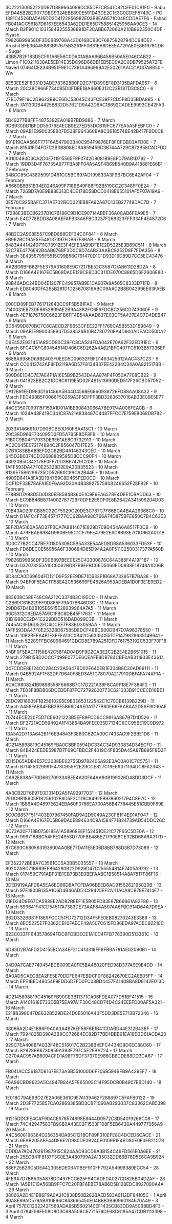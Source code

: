 3C222130652220D87D889664099DC85DF7CB541D82CEF01CB1F0 - Babu
EFD445B2B29077DBC9324EBE890E591D43DE2C1E3C0CDEF5743C - PC
1891C4526DA5A16DD2D4122956982E03B9EAB571C048CDDAE7F6 - Fahad
FB041ACC56187D8167EE6543A62DD1E65D758851425956AA9CE3 - 14 March
B2F901C1031584B255536891DF3CABB672060A210B862350C4DF - Piyash
F9826B99958DF3D0B89768A43D616BCB3CF6875928794DC94DE2 - Aroshil
BFE36A45863B97675B32A1FF0B31EA6DEEEA729AE0E861978CD6 - Sugar
43B87B2F183D5CF91A6E56C0DA01ABAA96B458B50A5E046CAB22 - Limon
F1C0211638AE5EB14E35DC96D66DB1EB5EC0A2C0DB79525A72FE - Naved
07464CE234B951F9E1C7381A496969A2E50261AAC21A137ABB50 - Ww


8E53EE52F8031D3ADE783628B0FD2C7FD890EF8D3135BAFDA957 - 6 March
20C38D966F734095D0FDBE1BA460E312C23B187D3C8C0 - 6 March
27BD79F19C2D9623B9CE6DC53045C43FCE39F7CD5F8D35BDA885 - 6 March
7A1130DB4425B832D57B21D9A42D6AC18692CADEE9993CE42FA3 - 6 March


5B49277B8FFF4875392EA018B7BD9886 - 7 March
9DB930DD1BFDD55076E4ECB9E27ED55DCB19FC677EA5A5FEBFC0 - 7 March
09AB1E9900358B07D538F964360BA8C3618574BE42B417F6D0C8 - 7 March 
891E19CAA566F771F6A547900B40C954F9876EF8FCFDB03AFD0E - 7 March
81541FD4F07C2B0B808ED9A859459C3B744A729C872B58CADFDD - 7 March
A3100493D3CA2D0E711915565F9F0742D8081B9E8FD79AB1D792 - 7 March
19DD3D4F76755A977FBA8FF04A5A9F4B69B540B9A418881E66B1 - 7 February
34BCC85C43805991D461CC5BC697AD199833A3F9B7BC6E42AF04 - 7 February
A6660B8B51B34E0246A99F718BB49F88F92B519CC2C348FF0E24 - 7 March
726BD7A0E9B88E313D4DE178D58DCD0418E655101AF5F07A19A9 - 7 March
3E570C925BAFC371AE702BCD021EB8FA92A87C13EB27749DAC7B - 7 February
17298E3BECB6237B1C7B186C9D1CE90714ABBF36A0CAB6FEA9E5 - 7 March
E4C778BDD8A08AEFAFB33A6FBD3237F268323FFF334F4E4872C6 - 7 March

48B2C2A908E557C9BD888DEF34C0F841 - 8 March
EB962BC19AE5F548137397EDB67F8BAB - 8 March
8483A4414240711C73912E3F4EFE3AB9DFE1E2D5225E3B89C511 - 8 March
52C7BE4776E92B4AB676BF3D0C9D74AB33AABC9252D8F7FDA356 - 8 March
3E4355795F5515C99B58C791470D1C1D93D19D89D7CC5EC43476 - 8 March
AA2BD6BFB62F5E379A31608E9C7217BE52C3587C7AB611D28D2A - 8 March
D166A4E167EC5B69DA0E129CE6D3C311DE070C8865D6F2606E80 - 8 March
98B46ADC24BD04E1207FC49957AB9E1CA907A8A505C8333D71FB - 8 March
ED8040DFA265B281D1D25670816ABC09AAC2B8B042996E63FAEB - 8 March

E00CD89FEB7761712840CC9F5B5B1FA0 - 9 March
7140031EB73DF6652899AE2B9A4382FC6F9FDCBC256CD743060F - 9 March
4E71876758C6623FB6FF4B54AAAD637E03CF5A437E4C7D4DEB47 - 9 March
BD6499D870BC7C8CAECD2F9653CFEE22FF1769CA5B553D1B9849 - 9 March
09AB1E9900358B07D538526B10B4730720EA4D900ADEACD50DA2 - 9 March
C9E452E931451A85CD90C39FC8CA524FDA042E70A92F32EDB1EC - 9 March
8FC4C6FC80454514D406C6D262A4A621BFC407FC5103B57336EF - 9 March
8688A9986D69BE403F0EED5D09632FBFD1463425612AAC437C23 - 9 March
CC0413742AF8FD2119A6D57F8134B37EE42284C34A0A821517BB - 9 March
600D8E1D4D7E7AE4F1A16E5B9B2543D4AA874F4F050A7708CB22 - 9 March
041923BB2C21DD8C8119E5D02F4B1513690DED517F26CBD57052 - 9 March
DA12B91EED983D161486A5B44D4598E6860938726FD88AA08A32 - 9 March
FEC498B5F0066F50269A3F5DFFF3BD3263637016AB33E09E5E77 - 9 March
44CE3507099115F159A1D01A1BEB0843066A7BE9174A008FEACB - 9 March
1034A48F41BC341C87A21A838467C4487FFCC7E159E8068DB782 - 9 March

2033A14669107D90BCBE0D60FBAA15C1 - 10 March
20C38D966F734095D0FD5A795F8DF8F9 - 10 March
F1B0C9B04F17933DE9E61AE8C9732913 - 10 March
AC2C045E072174894C2F856047D17E25 - 10 March
D7B1C83BBA89EFD2C82BD4A146343CED - 10 March
645D3B0374CD32688809595D8CCC90F4 - 10 March
43920B5C342178F0FF70D3BE7479C20B - 10 March
1AFF593DA47F0E25328D2E9A30B35523 - 10 March
8139E75B6296735DD52660C99CA2B44F - 10 March
4909D641A8FA3D1B4769C8D465FED0CD - 10 March
DCF1DF33B78AFA1E0F6A92D30A4B3892757580B246652F28F92F - 10 February
F78B9D7A98D5D0D80EE8594B860E1C9F6EA657BE4DEE1CBADD63 - 10 March
EC9B846B8714002787729F0DFE2E8DF0E8B2642A341599204D03 - 10 March
70B43AD20FCB85C32CF5929C20DE3C787C7F66BCA4BAA26366C0 - 10 March
D1AFC4F73E4574777CC62BAA98C766A74D875BFE650C7B4C63E3 - 10 March
5EF2DA5160A5AD37FBCA7A8814671E829D709D454A6A8517F0CB - 10 March
479FBAE6984D960BE95C1CF79FE479E2EAC8B93E7C1D962A0D1B - 10 March
3D0C77B2CC47BE701805306C5B5A33E54AEDBD68A536033FD53F - 10 March
FD6DEC0E56956A6F380684D85D94A2A0F511C2500317377A560B - 10 March
F9826B99958DF3D0B897BEE0E25C42300878C64A385F4A19F187 - 10 March
037073255A10C6062BDB7B9EEBC06D5060ED0938E18748A1C06B - 10 March
6D84CA0D69604FD121D9F52EE9DE71D633F1B68A732957B7BA38 - 10 March
94BF0F5EAC11158E42C536699FE4826A953ADEBA1D0F3E1E9ED2 - 10 March

883608C58EF48C8A212C3374B3C195CC - 11 March
C2B69C616229FF9D865F79A07B646D3C - 11 March
29DD67D4B2B105E6615E28939964A7A5 - 11 March
90C5312C9EDA57A9C1FBC6DB45F17631 - 11 March
01B1988CE2D41C229BDD516DAD899C3B - 11 March
7445AC3FD6D52FC4CCEE7F83BD3059AA - 11 March
1AFF593DA47F0E25328D67585DEDCF48BC900DB47D7A96378550 - 11 March
10B2BFEA4B1E3FFEA13C0B42C56335C551CF147982963514B641 - 11 March
52289FFBC60964691CDCD8E789A251DFD761753192C533F70F18 - 11 March 
94BF0F5EAC11158E42C58FAD04D9F9D2CA3E2C2B2E4E2B651015 - 11 March
279B15BD2CCC7499E077DE6CEAFE8DB784CBF0AB311803E43614 - 11 March
047CDDE8E124CC284C23A5647BD02E640EB1E304B8C30AD69111 - 11 March
04B592AF1F82DF7D640F8ED3A51C78070A217910DBFAFA74AF1A - 11 March
ACAC9808241B9898558F6668B7C17D221A39F8CA9F18E7F384F2 - 11 March
7E03F8BDB06DCEDDF87FC72792000773C621033B91CCECB10BE1 - 11 March
2EDC9B18905F1B25610295E9B3E653122542C1C70CB8139B229D - 11 March
A456FAEB4FBB3BE5B66D4AE0A1777B60E66FAA8AA2D5AF9C90AF - 11 March
70744ECE220F5D7CE9021223B5EF89FCD6CC9916A867B7D1D526 - 11 March
BF2721ACD59492A1F43854BA9FEE035D7134C6CC95BE19C0D972 - 11 March
1BA5A2D713A642B1F6EB4843F3E80C62CA09C7433AC9F2BBE1D6 - 11 March
4D2145898819C45169FBA0C8BF0594DC33AC34D930834D34ECFD - 11 March
84B424EEDE5987D7F69CFBBC2F4019C4F835DA45A87B895F8D2F - 11 March
2D15D65ADB4E57C3038BE02755D9782405A92E3AC0A01C7C5751 - 11 March
B714F5029991F473CB55F2E29CCE827C19E69371134DC8FA2343 - 11 March
CA92E838AF70D66270933ABEE4A20FA4AA80B199026D48DD3DCF - 11 March

4A3CB2DF6E97E0D314D2A5FA92977031 - 12 March
2EDC9B18905F1B256102F8D5E2C11BC8492FB9786021794C8F2C - 12 March
1B86A4D4897E624EBA60F3786EA700A56B4778445E51CBB9F69E - 12 March
5C0CB857F51F403E07967450FAD942D9049A23CF81F4ED1AF047 - 12 March
D166A4E167EC5B69DA0E894634C9A1584F71B24739AD54DDC26C - 12 March
8C73A20F718B075618EA1A58968EEF152451CE21C77F65C5DE0A - 12 March
999716BBC54FFE24953D770FBE486E21790E8CE32BD68A8A317D - 12 March
87C693C680583193600AA0BE77DA11E5E06D8BB788D3B7D73089 - 12 March

EF352272BE8A7C3561CC5A3BB5005557 - 13 March
89202ABC71B689EF864280B22D926D47C255554814F7405A9792 - 13 March
017459C791ABF31B1CB73B3E0BEFAABC1B58514A8A7817F86F16 - 13 Mar
3DED919AAFD8A5EA6ED96D8AFCFDA06BEED6AD9156262195020B - 13 March
97E1800B135A1C6D4B46AD51C29425EF2A111ACA8CB78E7414F7 - 13 March
01ED24D9E67CA5988E2AD82BEEF1E5B05ED83E87B66661A82F86 - 13 March
599641F41CD54517A7383DE73AAF84A507AA6FBC914D64A7D9EA - 13 March
B62D332BB81F18E9FCCC51FD72712D34F5FE0EB08270243E3388 - 13 March
8EC5225E7F0362CB10FAECF49A507C615FD86EDA97ACEC92210C - 13 March
B23C033FF643578694FDC6FDBDECE1A10C4FFB778390D513361C - 13 March

6D83D2B7AFD2D4155BCA34EF21C413318FF8FBBA781AE02090B1 - 14 March

04D9A7CAE7740454EDB009EA0FE5BA46020FED98D377A9E9E4DD - 14 March
BA0AD5CAECBEA2FE5E70DDFE647EBDCF0F88242670EC2A8B05FF - 14 March
EFE1BED48054F9FDD6D7FD0FC03BD4457F41408BA8D6142E013D - 14 March

4D2145898819C45169FB90CE3B11371CA06FDEA077D51BF41515 - 16 March
A1401618E733D5B75EA97A1F30C48CD74D4C24EEEFD00AF5A321 - 16 March
E218B396047DE632B529DE24D0E5016A40F5DD3DE5E713B72046 - 16 March

38066A2D4E1B86F9A0A3A4B7AEF56F6E1B41CDABD44E312B43BF - 17 March
7994825D398A3B8CC72684EC82D77BE4BBB91EA19D3D61ACDA20 - 17 March
929C7EA4088FA033F48C516017C2B238B4EFC4434D9D0EC88C60 - 17 March
82928BB6730859A393E797C5F2EBA724 - 17 March
C270AAC957AB6094CFD1A98F76DF37370E986CB8CDE68DD3CA67 - 17 March

FB041ACC56187D8167EE73A3B551000D6F706B594BFB9A429EF7 - 18 March
F6A96CBD9623A5C4947B84A5FE65003C14F95DCB0B4907EBD140 - 18 March

1E018C79AE9BD27E2A06E361C9E7A139462F288697C5FAFB0122 - 19 March
2D3F7725857CA02868385BD3CB71066AB293037C83362CAB5398 - 19 March

61215DDCFE4CAF90ACE678574898E8444D0572C8D54019266C08 - 17 March
74C42947583FB90B0A43E02F1503F108F5EB6430A449777056A9 - 20 March
A4C5606196364D256354DA85C121BCF89F310EFE8C4DCED6CACE - 21 March
6EAB205AFF44DF6E2D980DE0B240E0109E1F4BD80E0F0FB21C78 - 21 March
CDDDA7AD470261987915C824AAD93CD9A3B154C49FD561E0A6EE - 21 March
25ECB41F8137F3C0E3A480799A2A135032DD66B78D5E6CA9B924 - 22 March 
886F25B26C5DE442305EDE0B411BEF910FF792A54998389ECC54 - 28 March
4FE9A7D7B8A05A878DD497FCC625F94CADFDA027CD826B04D2AF - 28 March 
1A5B1E19A56BB9FFC7C20FBF6EBE78AB6D5B128EDC8927080A4A - 29 March
38066A2D4E1B86F9A0A31C838B50B282BAED583A6112DF84105C - 1 April 
80A8E89AD579ABA10E96C843695450E04BBB3B90960184670A49 - 3 April
757EC1202242F569ADA95B5602140EF1435CB83DD9A50B8BD4F3 - 3 April
0784F56FE08D8D3C68A506C6771576DE68C6195A47CDB1113398 - 4 March
